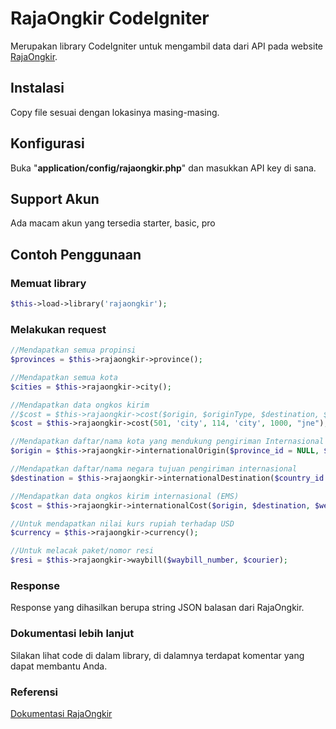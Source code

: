 # RajaOngkir CodeIgniter
Merupakan library CodeIgniter untuk mengambil data dari API pada website [RajaOngkir](http://rajaongkir.com).
## Instalasi
Copy file sesuai dengan lokasinya masing-masing.
## Konfigurasi
Buka "**application/config/rajaongkir.php**" dan masukkan API key di sana.
## Support Akun
Ada macam akun yang tersedia starter, basic, pro
## Contoh Penggunaan
### Memuat library
```php
$this->load->library('rajaongkir');
```
### Melakukan request
```php
//Mendapatkan semua propinsi
$provinces = $this->rajaongkir->province();

//Mendapatkan semua kota
$cities = $this->rajaongkir->city();

//Mendapatkan data ongkos kirim
//$cost = $this->rajaongkir->cost($origin, $originType, $destination, $destinationType, $weight, $courier);
$cost = $this->rajaongkir->cost(501, 'city', 114, 'city', 1000, "jne");

//Mendapatkan daftar/nama kota yang mendukung pengiriman Internasional
$origin = $this->rajaongkir->internationalOrigin($province_id = NULL, $city_id = NULL);

//Mendapatkan daftar/nama negara tujuan pengiriman internasional
$destination = $this->rajaongkir->internationalDestination($country_id = NULL);

//Mendapatkan data ongkos kirim internasional (EMS)
$cost = $this->rajaongkir->internationalCost($origin, $destination, $weight, $courier);

//Untuk mendapatkan nilai kurs rupiah terhadap USD
$currency = $this->rajaongkir->currency();

//Untuk melacak paket/nomor resi
$resi = $this->rajaongkir->waybill($waybill_number, $courier);
```
### Response
Response yang dihasilkan berupa string JSON balasan dari RajaOngkir.
### Dokumentasi lebih lanjut
Silakan lihat code di dalam library, di dalamnya terdapat komentar yang dapat membantu Anda.
### Referensi
[Dokumentasi RajaOngkir](http://rajaongkir.com/dokumentasi)